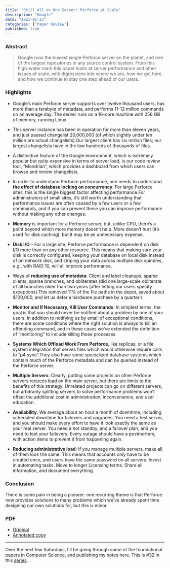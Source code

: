 ```yaml
---
title: "Still All on One Server: Perforce at Scale"
description: "Google"
date: "2021-01-23"
categories: ["Paper Review"]
published: true
---
```


### Abstract

> Google runs the busiest single Perforce server on the planet, and one of the largest repositories in any source control system. From this high-water mark this paper looks at server performance and other issues of scale, with digressions into where we are, how we got here, and how we continue to stay one step ahead of our users.

### Highlights

- Google’s main Perforce server supports over twelve thousand users, has more than a terabyte of metadata, and performs 11-12 million commands on an average day. The server runs on a 16-core machine with 256 GB of memory, running Linux.

- This server instance has been in operation for more than eleven years, and just passed changelist 20,000,000 (of which slightly under ten million are actual changelists).Our largest client has six million files; our largest changelists have in the low hundreds of thousands of files.

- A distinctive feature of the Google environment, which is extremely popular but quite expensive in terms of server load, is our code review tool, “Mondrian”, which provides a dashboard from which users can browse and review changelists.

- In order to understand Perforce performance, one needs to understand **the effect of database locking on concurrency**. For large Perforce sites, this is the single biggest factor affecting performance.For administrators of small sites, it’s still worth understanding that performance issues are often caused by a few users or a few commands, and if you can prevent these you can improve performance without making any other changes.

- **Memory** is important for a Perforce server, but, unlike CPU, there’s a point beyond which more memory doesn’t help. More doesn’t hurt (it’s used for disk caching), but it may be an unnecessary expense.

- **Disk I/O** – For a large site, Perforce performance is dependent on disk I/O more than on any other resource. This means that making sure your disk is correctly configured, keeping your database on local disk instead of on network disk, and striping your data across multiple disk spindles, e.g., with RAID 10, will all improve performance.

- Ways of **reducing use of metadata**: Client and label cleanups, sparse clients, sparse branches, and obliterates (did one large-scale obliterate of all branches older than two years (after letting our users specify exceptions).This removed 11% of the file paths in the depot, saved about $100,000, and let us defer a hardware purchase by a quarter.)

- **Monitor and If Necessary, Kill User Commands**: In simplest terms, the goal is that you should never be notified about a problem by one of your users. In addition to notifying us by email of exceptional conditions, there are some conditions where the right solution is always to kill an offending command, and in these cases we’ve extended the definition of “monitoring” to include killing these processes.

- **Systems Which Offload Work From Perforce**, like replicas, or a file system integration that serves files which would otherwise require calls to “p4 sync”.They also have some specialized database systems which contain much of the Perforce metadata and can be queried instead of the Perforce server.

- **Multiple Servers**: Clearly, putting some projects on other Perforce servers reduces load on the main server, but there are limits to the benefits of this strategy. Unrelated projects can go on different servers, but arbitrarily splitting servers to solve performance problems won’t offset the additional cost in administration, inconvenience, and user education.

- **Availability**: We average about an hour a month of downtime, including scheduled downtime for failovers and upgrades. You need a test server, and you should make every effort to have it look exactly the same as your real server. You need a hot standby, and a failover plan, and you need to test your failovers. Every outage should have a postmortem, with action items to prevent it from happening again.

- **Reducing administrative load**: If you manage multiple servers, make all of them look the same. This means that accounts only have to be created once, and users have the same password on all servers. Invest in automating tasks. Move to longer Licensing terms. Share all information, and document everything.

### Conclusion

There is some pain in being a pioneer: one recurring theme is that Perforce now provides solutions to many problems which we’ve already spent time designing our own solutions for, but this is minor.

### PDF

- [Original](https://storage.googleapis.com/pub-tools-public-publication-data/pdf/39983.pdf)
- [Annotated copy](/assets/blog/perforce/perforce-annotated.pdf)

---

Over the next few Saturdays, I'll be going through some of the foundational papers in Computer Science, and publishing my notes here. This is #32 in this [series](https://anantjain.dev/#paper-reviews).
